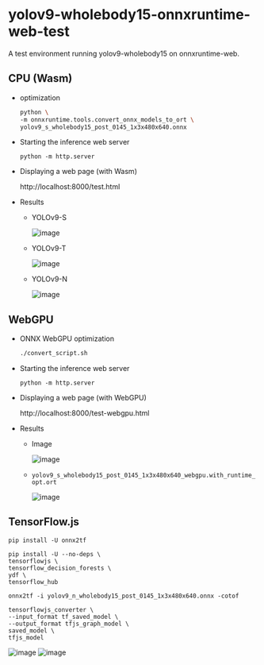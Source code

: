 # yolov9-wholebody15-onnxruntime-web-test
A test environment running yolov9-wholebody15 on onnxruntime-web.

## CPU (Wasm)

- optimization
    ```bash
    python \
    -m onnxruntime.tools.convert_onnx_models_to_ort \
    yolov9_s_wholebody15_post_0145_1x3x480x640.onnx
    ```

- Starting the inference web server
    ```
    python -m http.server
    ```

- Displaying a web page (with Wasm)

    http://localhost:8000/test.html

- Results

    - YOLOv9-S

        ![image](https://github.com/user-attachments/assets/ff29a8e0-3ee3-4b23-8208-a6e80b1bfaff)

    - YOLOv9-T

        ![image](https://github.com/user-attachments/assets/200c0f69-17f7-4023-9f51-6c1747d1da9f)

    - YOLOv9-N

        ![image](https://github.com/user-attachments/assets/673fa82f-d7ef-4142-93ac-2e612a888c10)

## WebGPU

- ONNX WebGPU optimization
    ```bash
    ./convert_script.sh
    ```

- Starting the inference web server
    ```
    python -m http.server
    ```

- Displaying a web page (with WebGPU)

    http://localhost:8000/test-webgpu.html

- Results

    - Image

        ![image](https://github.com/user-attachments/assets/b6fa6393-6e54-4a9b-a7a0-261599ee0cf4)

    - `yolov9_s_wholebody15_post_0145_1x3x480x640_webgpu.with_runtime_opt.ort`

        ![image](https://github.com/user-attachments/assets/a044c104-3c37-4547-99de-5444bc0f9d71)

## TensorFlow.js

```
pip install -U onnx2tf

pip install -U --no-deps \
tensorflowjs \
tensorflow_decision_forests \
ydf \
tensorflow_hub

onnx2tf -i yolov9_n_wholebody15_post_0145_1x3x480x640.onnx -cotof

tensorflowjs_converter \
--input_format tf_saved_model \
--output_format tfjs_graph_model \
saved_model \
tfjs_model
```
![image](https://github.com/user-attachments/assets/23930019-854e-4346-b502-e7a051f3b7d2)
![image](https://github.com/user-attachments/assets/f6a24109-5dd6-421d-a7c8-06b29ae45843)

